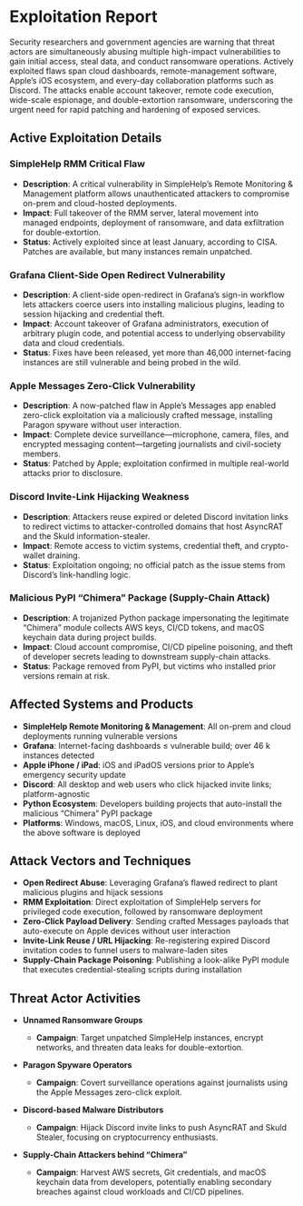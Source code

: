 # Exploitation Report

Security researchers and government agencies are warning that threat actors are simultaneously abusing multiple high-impact vulnerabilities to gain initial access, steal data, and conduct ransomware operations. Actively exploited flaws span cloud dashboards, remote-management software, Apple’s iOS ecosystem, and every-day collaboration platforms such as Discord. The attacks enable account takeover, remote code execution, wide-scale espionage, and double-extortion ransomware, underscoring the urgent need for rapid patching and hardening of exposed services.

## Active Exploitation Details

### SimpleHelp RMM Critical Flaw  
- **Description**: A critical vulnerability in SimpleHelp’s Remote Monitoring & Management platform allows unauthenticated attackers to compromise on-prem and cloud-hosted deployments.  
- **Impact**: Full takeover of the RMM server, lateral movement into managed endpoints, deployment of ransomware, and data exfiltration for double-extortion.  
- **Status**: Actively exploited since at least January, according to CISA. Patches are available, but many instances remain unpatched.

### Grafana Client-Side Open Redirect Vulnerability  
- **Description**: A client-side open-redirect in Grafana’s sign-in workflow lets attackers coerce users into installing malicious plugins, leading to session hijacking and credential theft.  
- **Impact**: Account takeover of Grafana administrators, execution of arbitrary plugin code, and potential access to underlying observability data and cloud credentials.  
- **Status**: Fixes have been released, yet more than 46,000 internet-facing instances are still vulnerable and being probed in the wild.

### Apple Messages Zero-Click Vulnerability  
- **Description**: A now-patched flaw in Apple’s Messages app enabled zero-click exploitation via a maliciously crafted message, installing Paragon spyware without user interaction.  
- **Impact**: Complete device surveillance—microphone, camera, files, and encrypted messaging content—targeting journalists and civil-society members.  
- **Status**: Patched by Apple; exploitation confirmed in multiple real-world attacks prior to disclosure.

### Discord Invite-Link Hijacking Weakness  
- **Description**: Attackers reuse expired or deleted Discord invitation links to redirect victims to attacker-controlled domains that host AsyncRAT and the Skuld information-stealer.  
- **Impact**: Remote access to victim systems, credential theft, and crypto-wallet draining.  
- **Status**: Exploitation ongoing; no official patch as the issue stems from Discord’s link-handling logic.

### Malicious PyPI “Chimera” Package (Supply-Chain Attack)  
- **Description**: A trojanized Python package impersonating the legitimate “Chimera” module collects AWS keys, CI/CD tokens, and macOS keychain data during project builds.  
- **Impact**: Cloud account compromise, CI/CD pipeline poisoning, and theft of developer secrets leading to downstream supply-chain attacks.  
- **Status**: Package removed from PyPI, but victims who installed prior versions remain at risk.

## Affected Systems and Products

- **SimpleHelp Remote Monitoring & Management**: All on-prem and cloud deployments running vulnerable versions  
- **Grafana**: Internet-facing dashboards ≤ vulnerable build; over 46 k instances detected  
- **Apple iPhone / iPad**: iOS and iPadOS versions prior to Apple’s emergency security update  
- **Discord**: All desktop and web users who click hijacked invite links; platform-agnostic  
- **Python Ecosystem**: Developers building projects that auto-install the malicious “Chimera” PyPI package  
- **Platforms**: Windows, macOS, Linux, iOS, and cloud environments where the above software is deployed

## Attack Vectors and Techniques

- **Open Redirect Abuse**: Leveraging Grafana’s flawed redirect to plant malicious plugins and hijack sessions  
- **RMM Exploitation**: Direct exploitation of SimpleHelp servers for privileged code execution, followed by ransomware deployment  
- **Zero-Click Payload Delivery**: Sending crafted Messages payloads that auto-execute on Apple devices without user interaction  
- **Invite-Link Reuse / URL Hijacking**: Re-registering expired Discord invitation codes to funnel users to malware-laden sites  
- **Supply-Chain Package Poisoning**: Publishing a look-alike PyPI module that executes credential-stealing scripts during installation

## Threat Actor Activities

- **Unnamed Ransomware Groups**  
  - **Campaign**: Target unpatched SimpleHelp instances, encrypt networks, and threaten data leaks for double-extortion.  

- **Paragon Spyware Operators**  
  - **Campaign**: Covert surveillance operations against journalists using the Apple Messages zero-click exploit.  

- **Discord-based Malware Distributors**  
  - **Campaign**: Hijack Discord invite links to push AsyncRAT and Skuld Stealer, focusing on cryptocurrency enthusiasts.  

- **Supply-Chain Attackers behind “Chimera”**  
  - **Campaign**: Harvest AWS secrets, Git credentials, and macOS keychain data from developers, potentially enabling secondary breaches against cloud workloads and CI/CD pipelines.